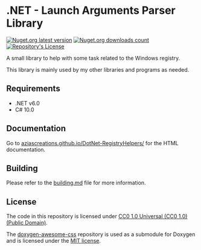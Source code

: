 # .NET - Launch Arguments Parser Library
[![Nuget.org latest version](https://img.shields.io/nuget/v/NibblePoker.Library.RegistryHelpers?label=Latest%20version)](https://www.nuget.org/packages/NibblePoker.Library.RegistryHelpers)
[![Nuget.org downloads count](https://img.shields.io/nuget/dt/NibblePoker.Library.RegistryHelpers?label=Downloads)](https://www.nuget.org/packages/NibblePoker.Library.RegistryHelpers)
[![Repository's License](https://img.shields.io/github/license/aziascreations/DotNet-RegistryHelpers)](https://github.com/aziascreations/DotNet-RegistryHelpers/blob/master/LICENSE)

A small library to help with some task related to the Windows registry.

This library is mainly used by my other libraries and programs as needed.

## Requirements
* .NET v6.0
* C# 10.0

## Documentation
Go to [aziascreations.github.io/DotNet-RegistryHelpers/](https://aziascreations.github.io/DotNet-RegistryHelpers/) for the HTML documentation.

## Building
Please refer to the [building.md](building.md) file for more information.

## License
The code in this repository is licensed under
[CC0 1.0 Universal (CC0 1.0) (Public Domain)](https://github.com/aziascreations/DotNet-Arguments/blob/master/LICENSE).

The [doxygen-awesome-css](https://github.com/jothepro/doxygen-awesome-css) repository is used as a
submodule for Doxygen and is licensed under the
[MIT license](https://github.com/jothepro/doxygen-awesome-css/blob/main/LICENSE).
